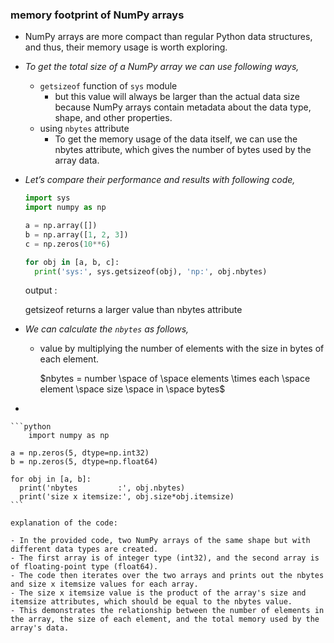 ### memory footprint of NumPy arrays

- NumPy arrays are more compact than regular Python data structures, and thus, their memory usage is worth exploring.

- *To get the total size of a NumPy array we can use following ways,*
    - `getsizeof` function of `sys` module
        - but this value will always be larger than the actual data size because NumPy arrays contain metadata about the data type, shape, and other properties.
    - using `nbytes` attribute
        - To get the memory usage of the data itself, we can use the nbytes attribute, which gives the number of bytes used by the array data.

- *Let’s compare their performance and results with following code,*
    
    ```python
    import sys
    import numpy as np
    
    a = np.array([])
    b = np.array([1, 2, 3])
    c = np.zeros(10**6)
    
    for obj in [a, b, c]:
      print('sys:', sys.getsizeof(obj), 'np:', obj.nbytes)
    ```
    
    output :
    
    getsizeof returns a larger value than nbytes attribute
    

- *We can calculate the `nbytes` as follows,*
    - value by multiplying the number of elements with the size in bytes of each element.
        
        $nbytes = number \space of \space elements \times each \space element \space size  \space in \space bytes$
        
- 
    
    ```python
    	import numpy as np
    
    a = np.zeros(5, dtype=np.int32)
    b = np.zeros(5, dtype=np.float64)
    
    for obj in [a, b]:
      print('nbytes         :', obj.nbytes)
      print('size x itemsize:', obj.size*obj.itemsize)
    ```
    
    explanation of the code:
    
    - In the provided code, two NumPy arrays of the same shape but with different data types are created.
    - The first array is of integer type (int32), and the second array is of floating-point type (float64).
    - The code then iterates over the two arrays and prints out the nbytes and size x itemsize values for each array.
    - The size x itemsize value is the product of the array's size and itemsize attributes, which should be equal to the nbytes value.
    - This demonstrates the relationship between the number of elements in the array, the size of each element, and the total memory used by the array's data.
